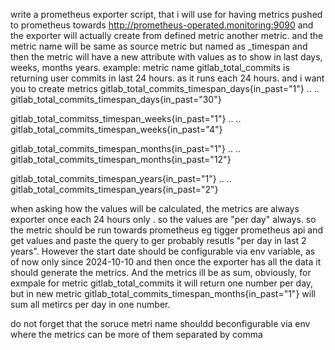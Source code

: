 write a prometheus exporter script, that i will use for having metrics pushed to prometheus towards http://prometheus-operated.monitoring:9090
and the exporter will actually create from defined metric another metric. and the metric name will be same as source metric but named as _timespan and then the metric will have a new attribute with values as to show in last days, weeks, months years.
example: metric name gitlab_total_commits is returning user commits in last 24 hours. as it runs each 24 hours. and i want you to create metrics
gitlab_total_commits_timespan_days{in_past="1"}
..
..
gitlab_total_commits_timespan_days{in_past="30"}

gitlab_total_commitss_timespan_weeks{in_past="1"}
..
..
gitlab_total_commits_timespan_weeks{in_past="4"}

gitlab_total_commits_timespan_months{in_past="1"}
..
..
gitlab_total_commits_timespan_months{in_past="12"}

gitlab_total_commits_timespan_years{in_past="1"}
..
..
gitlab_total_commits_timespan_years{in_past="2"}


when asking how the values will be calculated, the metrics are always exporter once each 24 hours only . so the values are "per day" always. so the metric should be run towards prometheus eg tigger prometheus api and get values and paste the query to ger probably resutls "per day in last 2 years". However the start date should be configurable via env variable, as of now only since 2024-10-10
and then once the exporter has all the data it should generate the metrics.
And the metrics ill be as sum, obviously, for exmpale for metric gitlab_total_commits it will return one number per day, but in new metric gitlab_total_commits_timespan_months{in_past="1"} will sum all metircs per day in one number.

do not forget that the soruce metri name shouldd beconfigurable via env where the metrics can be more of them separated by comma

